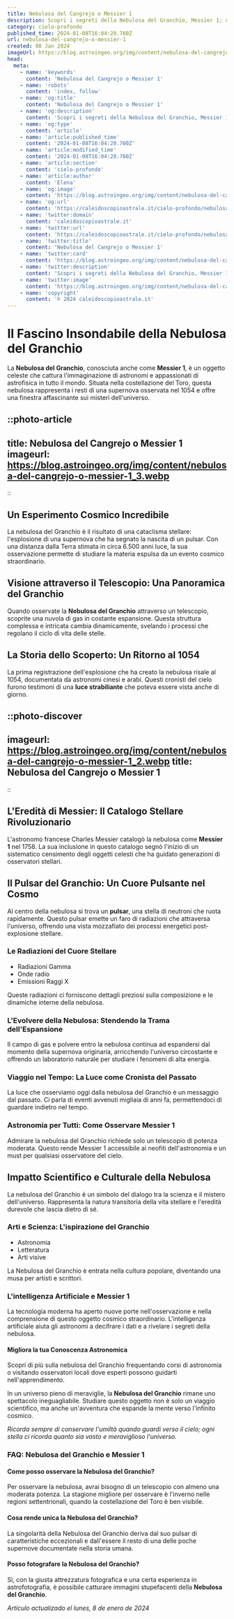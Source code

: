 ```yaml
---
title: Nebulosa del Cangrejo o Messier 1
description: Scopri i segreti della Nebulosa del Granchio, Messier 1; una meraviglia cosmica, ricca di storia e fascino celeste. Esplora con noi!
category: cielo-profondo
published_time: 2024-01-08T16:04:20.760Z
url: nebulosa-del-cangrejo-o-messier-1
created: 08 Jan 2024
imageUrl: https://blog.astroingeo.org/img/content/nebulosa-del-cangrejo-o-messier-1_3.webp
head:
  meta:
    - name: 'keywords'
      content: 'Nebulosa del Cangrejo o Messier 1'
    - name: 'robots'
      content: 'index, follow'
    - name: 'og:title'
      content: 'Nebulosa del Cangrejo o Messier 1'
    - name: 'og:description'
      content: 'Scopri i segreti della Nebulosa del Granchio, Messier 1; una meraviglia cosmica, ricca di storia e fascino celeste. Esplora con noi!'
    - name: 'og:type'
      content: 'article'
    - name: 'article:published_time'
      content: '2024-01-08T16:04:20.760Z'
    - name: 'article:modified_time'
      content: '2024-01-08T16:04:20.760Z'
    - name: 'article:section'
      content: 'cielo-profondo'
    - name: 'article:author'
      content: 'Elena'
    - name: 'og:image'
      content: 'https://blog.astroingeo.org/img/content/nebulosa-del-cangrejo-o-messier-1_3.webp'
    - name: 'og:url'
      content: 'https://caleidoscopioastrale.it/cielo-profondo/nebulosa-del-cangrejo-o-messier-1'
    - name: 'twitter:domain'
      content: 'caleidoscopioastrale.it'
    - name: 'twitter:url'
      content: 'https://caleidoscopioastrale.it/cielo-profondo/nebulosa-del-cangrejo-o-messier-1'
    - name: 'twitter:title'
      content: 'Nebulosa del Cangrejo o Messier 1'
    - name: 'twitter:card'
      content: 'https://blog.astroingeo.org/img/content/nebulosa-del-cangrejo-o-messier-1_3.webp'
    - name: 'twitter:description'
      content: 'Scopri i segreti della Nebulosa del Granchio, Messier 1; una meraviglia cosmica, ricca di storia e fascino celeste. Esplora con noi!'
    - name: 'twitter:image'
      content: 'https://blog.astroingeo.org/img/content/nebulosa-del-cangrejo-o-messier-1_3.webp'
    - name: 'copyright'
      content: '© 2024 caleidoscopioastrale.it'
---
```

# Il Fascino Insondabile della Nebulosa del Granchio

La **Nebulosa del Granchio**, conosciuta anche come **Messier 1**, è un oggetto celeste che cattura l'immaginazione di astronomi e appassionati di astrofisica in tutto il mondo. Situata nella costellazione del Toro, questa nebulosa rappresenta i resti di una supernova osservata nel 1054 e offre una finestra affascinante sui misteri dell'universo.

::photo-article
---
title: Nebulosa del Cangrejo o Messier 1
imageurl: https://blog.astroingeo.org/img/content/nebulosa-del-cangrejo-o-messier-1_3.webp
---
::

## Un Esperimento Cosmico Incredibile

La nebulosa del Granchio è il risultato di una cataclisma stellare: l'esplosione di una supernova che ha segnato la nascita di un pulsar. Con una distanza dalla Terra stimata in circa 6.500 anni luce, la sua osservazione permette di studiare la materia espulsa da un evento cosmico straordinario.

## Visione attraverso il Telescopio: Una Panoramica del Granchio

Quando osservate la **Nebulosa del Granchio** attraverso un telescopio, scoprite una nuvola di gas in costante espansione. Questa struttura complessa e intricata cambia dinamicamente, svelando i processi che regolano il ciclo di vita delle stelle.

## La Storia dello Scoperto: Un Ritorno al 1054

La prima registrazione dell'esplosione che ha creato la nebulosa risale al 1054, documentata da astronomi cinesi e arabi. Questi cronisti del cielo furono testimoni di una **luce strabiliante** che poteva essere vista anche di giorno.

::photo-discover
---
imageurl: https://blog.astroingeo.org/img/content/nebulosa-del-cangrejo-o-messier-1_2.webp
title: Nebulosa del Cangrejo o Messier 1
---
::

## L'Eredità di Messier: Il Catalogo Stellare Rivoluzionario

L'astronomo francese Charles Messier catalogò la nebulosa come **Messier 1** nel 1758. La sua inclusione in questo catalogo segnò l'inizio di un sistematico censimento degli oggetti celesti che ha guidato generazioni di osservatori stellari.

## Il Pulsar del Granchio: Un Cuore Pulsante nel Cosmo

Al centro della nebulosa si trova un **pulsar**, una stella di neutroni che ruota rapidamente. Questo pulsar emette un faro di radiazioni che attraversa l'universo, offrendo una vista mozzafiato dei processi energetici post-explosione stellare.

### Le Radiazioni del Cuore Stellare

* Radiazioni Gamma 
* Onde radio
* Emissioni Raggi X

Queste radiazioni ci forniscono dettagli preziosi sulla composizione e le dinamiche interne della nebulosa.

### L'Evolvere della Nebulosa: Stendendo la Trama dell'Espansione

Il campo di gas e polvere entro la nebulosa continua ad espandersi dal momento della supernova originaria, arricchendo l'universo circostante e offrendo un laboratorio naturale per studiare i fenomeni di alta energia.

### Viaggio nel Tempo: La Luce come Cronista del Passato

La luce che osserviamo oggi dalla nebulosa del Granchio è un messaggio dal passato. Ci parla di eventi avvenuti migliaia di anni fa, permettendoci di guardare indietro nel tempo.

### Astronomia per Tutti: Come Osservare Messier 1

Admirare la nebulosa del Granchio richiede solo un telescopio di potenza moderata. Questo rende Messier 1 accessibile ai neofiti dell'astronomia e un must per qualsiasi osservatore del cielo.

## Impatto Scientifico e Culturale della Nebulosa

La nebulosa del Granchio è un simbolo del dialogo tra la scienza e il mistero dell'universo. Rappresenta la natura transitoria della vita stellare e l'eredità durevole che lascia dietro di sé.

### Arti e Scienza: L'ispirazione del Granchio

* Astronomia 
* Letteratura 
* Arti visive

La Nebulosa del Granchio è entrata nella cultura popolare, diventando una musa per artisti e scrittori.

### L'intelligenza Artificiale e Messier 1

La tecnologia moderna ha aperto nuove porte nell'osservazione e nella comprensione di questo oggetto cosmico straordinario. L'intelligenza artificiale aiuta gli astronomi a decifrare i dati e a rivelare i segreti della nebulosa.

#### Migliora la tua Conoscenza Astronomica

Scopri di più sulla nebulosa del Granchio frequentando corsi di astronomia o visitando osservatori locali dove esperti possono guidarti nell'apprendimento.

In un universo pieno di meraviglie, la **Nebulosa del Granchio** rimane uno spettacolo ineguagliabile. Studiare questo oggetto non è solo un viaggio scientifico, ma anche un'avventura che espande la mente verso l'infinito cosmico.

*Ricorda sempre di conservare l'umiltà quando guardi verso il cielo; ogni stella ci ricorda quanto sia vasto e meraviglioso l'universo.*

### FAQ: Nebulosa del Granchio e Messier 1

#### Come posso osservare la Nebulosa del Granchio?

Per osservare la nebulosa, avrai bisogno di un telescopio con almeno una moderata potenza. La stagione migliore per osservare è l'inverno nelle regioni settentrionali, quando la costellazione del Toro è ben visibile.

#### Cosa rende unica la Nebulosa del Granchio?

La singolarità della Nebulosa del Granchio deriva dal suo pulsar di caratteristiche eccezionali e dall'essere il resto di una delle poche supernove documentate nella storia umana.

#### Posso fotografare la Nebulosa del Granchio?

Sì, con la giusta attrezzatura fotografica e una certa esperienza in astrofotografia, è possibile catturare immagini stupefacenti della **Nebulosa del Granchio**.

_Artículo actualizado el lunes, 8 de enero de 2024_